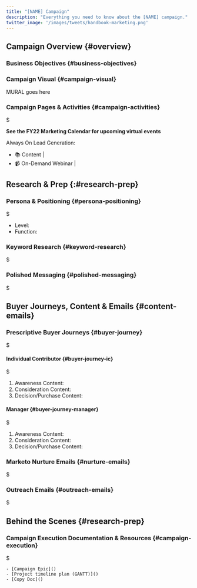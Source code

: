 ```yaml
---
title: "[NAME] Campaign"
description: "Everything you need to know about the [NAME] campaign."
twitter_image: '/images/tweets/handbook-marketing.png'
---
```


## Campaign Overview {#overview}

### Business Objectives {#business-objectives}

### Campaign Visual {#campaign-visual}

MURAL goes here

### Campaign Pages & Activities {#campaign-activities}

<!-- DO NOT CHANGE THIS ANCHOR -->$

**See the FY22 Marketing Calendar for upcoming virtual events**

Always On Lead Generation:

- :books: Content |
- :video_camera: On-Demand Webinar |

## Research & Prep {:#research-prep}

### Persona & Positioning {#persona-positioning}

<!-- DO NOT CHANGE THIS ANCHOR -->$

- Level:
- Function:

### Keyword Research {#keyword-research}

<!-- DO NOT CHANGE THIS ANCHOR -->$

### Polished Messaging {#polished-messaging}

<!-- DO NOT CHANGE THIS ANCHOR -->$

## Buyer Journeys, Content & Emails {#content-emails}

### Prescriptive Buyer Journeys {#buyer-journey}

<!-- DO NOT CHANGE THIS ANCHOR -->$

#### Individual Contributor {#buyer-journey-ic}

<!-- DO NOT CHANGE THIS ANCHOR -->$

1. Awareness Content:
1. Consideration Content:
1. Decision/Purchase Content:

#### Manager {#buyer-journey-manager}

<!-- DO NOT CHANGE THIS ANCHOR -->$

1. Awareness Content:
1. Consideration Content:
1. Decision/Purchase Content:

### Marketo Nurture Emails {#nurture-emails}

<!-- DO NOT CHANGE THIS ANCHOR -->$

### Outreach Emails {#outreach-emails}

<!-- DO NOT CHANGE THIS ANCHOR -->$

## Behind the Scenes {#research-prep}

### Campaign Execution Documentation & Resources {#campaign-execution}

<!-- DO NOT CHANGE THIS ANCHOR -->$

```text
- [Campaign Epic]()
- [Project timeline plan (GANTT)]()
- [Copy Doc]()
```
